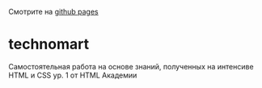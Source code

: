 Смотрите на [github pages](https://romanbykov.github.io/technomart/)


# technomart

Самостоятельная работа на основе знаний, полученных на интенсиве HTML и CSS ур. 1 от HTML Академии
